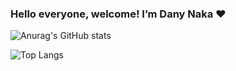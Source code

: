 ### Hello everyone, welcome! I’m Dany Naka ♥️

![Anurag's GitHub stats](https://github-readme-stats.vercel.app/api?username=danynaka&theme=dracula&show_icons=true)

![Top Langs](https://github-readme-stats.vercel.app/api/top-langs/?username=danynaka&layout=compact&theme=dracula)



